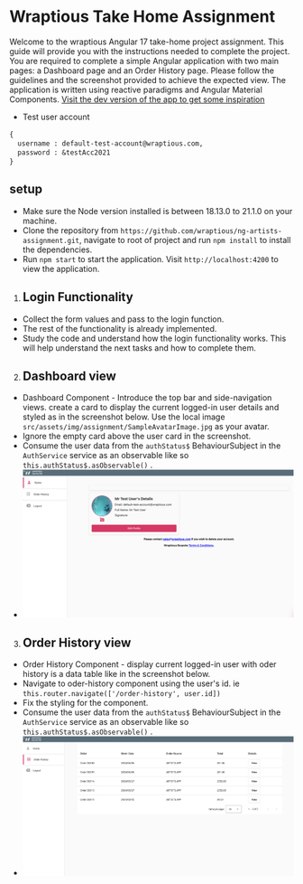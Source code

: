 # Wraptious Take Home Assignment

Welcome to the wraptious Angular 17 take-home project assignment. This guide will provide you with the instructions needed to complete the project.
You are required to complete a simple Angular application with two main pages: a Dashboard page and an Order History page. 
Please follow the guidelines and the screenshot provided to achieve the expected view. The application is written using reactive paradigms and Angular Material Components.
[Visit the dev version of the app to get some inspiration](https://artists-dev.wraptious.com)
- Test user account
```
{
  username : default-test-account@wraptious.com,
  password : &testAcc2021
}
 ```
## setup
- Make sure the Node version installed is between 18.13.0 to 21.1.0 on your machine.
- Clone the repository from `https://github.com/wraptious/ng-artists-assignment.git`, navigate to root of project and run `npm install` to install the dependencies.
- Run `npm start` to start the application. Visit `http://localhost:4200` to view the application.

1. ## Login Functionality
- Collect the form values and pass to the login function.
- The rest of the functionality is already implemented. 
- Study the code and understand how the login functionality works. This will  help understand the next tasks and how to complete them.

2. ## Dashboard view
- Dashboard Component - Introduce the top bar and side-navigation views.  create a card to display the current logged-in user details and styled as in the screenshot below. Use the local image `src/assets/img/assignment/SampleAvatarImage.jpg` as your avatar.
- Ignore the empty card above the user card in the screenshot.
- Consume the user data from the `authStatus$` BehaviourSubject in the `AuthService` service as an observable like so `this.authStatus$.asObservable()` .
- ![Dashboard View](src/assets/img/assignment/dashboard-view.png)

3. ## Order History view
- Order History Component - display current logged-in user with oder history is a data table like in the screenshot below.
- Navigate to oder-history component using the user's id. ie `this.router.navigate(['/order-history', user.id])`
- Fix the styling for the component.
- Consume the user data from the `authStatus$` BehaviourSubject in the `AuthService` service as an observable like so `this.authStatus$.asObservable()` .
- ![Dashboard View](src/assets/img/assignment/order-history-view.png)
